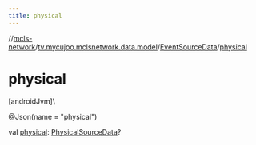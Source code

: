 ```yaml
---
title: physical
---
```

//[mcls-network](../../../index.html)/[tv.mycujoo.mclsnetwork.data.model](../index.html)/[EventSourceData](index.html)/[physical](physical.html)



# physical



[androidJvm]\




@Json(name = &quot;physical&quot;)



val [physical](physical.html): [PhysicalSourceData](../-physical-source-data/index.html)?




